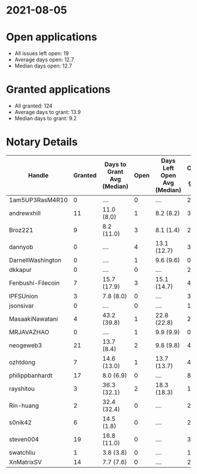 2021-08-05
==========

# Open applications

- All issues left open: 19
- Average days open: 12.7
- Median days open: 12.7

# Granted applications

- All granted: 124
- Average days to grant: 13.9
- Median days to grant: 9.2

# Notary Details

| Handle            |   Granted | Days to Grant Avg (Median)   |   Open | Days Left Open Avg (Median)   |   Closed (no grant) |
|-------------------|-----------|------------------------------|--------|-------------------------------|---------------------|
| 1am5UP3RasM4R10   |         0 | ....                         |      0 | ....                          |                   2 |
| andrewxhill       |        11 | 11.0  (8.0)                  |      1 | 8.2  (8.2)                    |                  37 |
| Broz221           |         9 | 8.2  (11.0)                  |      3 | 8.1  (1.4)                    |                  27 |
| dannyob           |         0 | ....                         |      4 | 13.1  (12.7)                  |                   3 |
| DarnellWashington |         0 | ....                         |      1 | 9.6  (9.6)                    |                   0 |
| dkkapur           |         0 | ....                         |      0 | ....                          |                   2 |
| Fenbushi-Filecoin |         7 | 15.7  (17.9)                 |      3 | 15.1  (14.7)                  |                  46 |
| IPFSUnion         |         3 | 7.8  (8.0)                   |      0 | ....                          |                   3 |
| jsonsivar         |         0 | ....                         |      0 | ....                          |                  13 |
| MasaakiNawatani   |         4 | 43.2  (39.8)                 |      1 | 22.8  (22.8)                  |                  25 |
| MRJAVAZHAO        |         0 | ....                         |      1 | 9.9  (9.9)                    |                   0 |
| neogeweb3         |        21 | 13.7  (8.4)                  |      2 | 9.8  (9.8)                    |                  40 |
| ozhtdong          |         7 | 14.6  (13.0)                 |      1 | 13.7  (13.7)                  |                  42 |
| philippbanhardt   |        17 | 8.0  (6.9)                   |      0 | ....                          |                  81 |
| rayshitou         |         3 | 36.3  (32.1)                 |      2 | 18.3  (18.3)                  |                  11 |
| Rin-huang         |         2 | 32.4  (32.4)                 |      0 | ....                          |                   2 |
| s0nik42           |         6 | 14.5  (1.8)                  |      0 | ....                          |                  22 |
| steven004         |        19 | 16.8  (11.0)                 |      0 | ....                          |                  37 |
| swatchliu         |         1 | 3.8  (3.8)                   |      0 | ....                          |                   1 |
| XnMatrixSV        |        14 | 7.7  (7.6)                   |      0 | ....                          |                  23 |